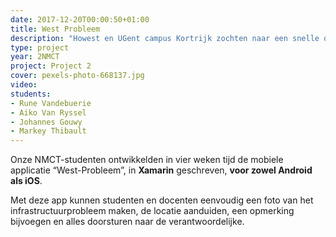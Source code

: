 ```yaml
---
date: 2017-12-20T00:00:50+01:00
title: West Probleem
description: "Howest en UGent campus Kortrijk zochten naar een snelle oplossing om infrastructuurproblemen te melden en te verzamelen."
type: project
year: 2NMCT
project: Project 2
cover: pexels-photo-668137.jpg
video: 
students:
- Rune Vandebuerie
- Aiko Van Ryssel
- Johannes Gouwy
- Markey Thibault
---
```


Onze NMCT-studenten ontwikkelden in vier weken tijd de mobiele applicatie “West-Probleem”, in **Xamarin** geschreven, **voor zowel Android als iOS**.

Met deze app kunnen studenten en docenten eenvoudig een foto van het infrastructuurprobleem maken, de locatie aanduiden, een opmerking bijvoegen en alles doorsturen naar de verantwoordelijke.
